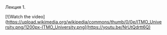 Лекция 1.

[![Watch the video](https://upload.wikimedia.org/wikipedia/commons/thumb/0/0e/ITMO_University.png/1200px-ITMO_University.png](https://youtu.be/NrUtQdrtt6Q)
